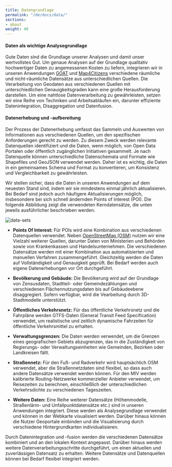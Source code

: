 ```yaml
---
title: Datengrundlage   
permalink: "/de/docs/data/"
sections:
- about
weight: 40
---
```


#### Daten als wichtige Analysegrundlage 

Gute Daten sind die Grundlage unserer Analysen und damit unser wertvollstes Gut. Um genaue Analysen auf der Grundlage qualitativ hochwertiger Daten zu angemessenen Kosten zu liefern, integrieren wir in unseren Anwendungen [GOAT](/goat/ "Was ist GOAT?") und [Map4Citizens](/posts/2023-01-02-map4citizensde/ "Was ist Map4Citizens?") verschiedene räumliche und nicht-räumliche Datensätze aus unterschiedlichen Quellen. Die Verarbeitung von Geodaten aus verschiedenen Quellen mit unterschiedlichen Genauigkeitsgraden kann eine große Herausforderung darstellen. Um eine nahtlose Datenverarbeitung zu gewährleisten, setzen wir eine Reihe von Techniken und Arbeitsabläufen ein, darunter effiziente Datenintegration, Disaggregation und Datenfusion.

#### Datenerhebung und -aufbereitung

Der Prozess der Datenerhebung umfasst das Sammeln und Auswerten von Informationen aus verschiedenen Quellen, um den spezifischen Anforderungen gerecht zu werden. Zu diesem Zweck werden relevante Datenquellen identifiziert und die Daten, wenn möglich, von Open Data Portalen oder öffentlich zugänglichen Initiativen gesammelt. Je nach Datenquelle können unterschiedliche Datenschemata und Formate wie Shapefiles und GeoJSON verwendet werden. Daher ist es wichtig, die Daten in ein gemeinsames Schema und Format zu konvertieren, um Konsistenz und Vergleichbarkeit zu gewährleisten.

Wir stellen sicher, dass die Daten in unseren Anwendungen auf dem neuesten Stand sind, indem wir sie mindestens einmal jährlich aktualisieren. Bei Bedarf sind jedoch auch häufigere Aktualisierungen möglich, insbesondere bei sich schnell ändernden Points of Interest (POI). Die folgende Abbildung zeigt die verwendeten Kerndatensätze, die unten jeweils ausführlicher beschrieben werden.

<img src="/images/docs/technical_documentation/data/de_cropped.webp" alt="data-sets" style="max-height:900px;"/>  

- **Points Of Interest:** Für POIs wird eine Kombination aus verschiedenen Datenquellen verwendet. Neben [OpenStreetMap (OSM)](https://wiki.openstreetmap.org/) nutzen wir eine Vielzahl weiterer Quellen, darunter Daten von Ministerien und Behörden sowie von Krankenkassen und Handelsunternehmen. Die verschiedenen Datensätze werden mit einer Kombination aus automatisierten und manuellen Verfahren zusammengeführt. Gleichzeitig werden die Daten auf Vollständigkeit und Genauigkeit geprüft. Bei Bedarf werden auch eigene Datenerhebungen vor Ort durchgeführt. 

- **Bevölkerung und Gebäude:** Die Bevölkerung wird auf der Grundlage von Zensusdaten, Stadtteil- oder Gemeindezählungen und verschiedenen Flächennutzungsdaten bis auf Gebäudeebene disaggregiert. Sofern verfügbar, wird die Vearbeitung durch 3D-Stadtmodelle unterstützt.

- **Öffentliches Verkehrsnetz:** Für das öffentliche Verkehrsnetz und die Fahrpläne werden GTFS-Daten (General Transit Feed Specification) verwendet, um realistische und zeitlich dynamische Fahrzeiten für öffentliche Verkehrsmittel zu erhalten. 

- **Verwaltungsgrenzen:** Die Daten werden verwendet, um die Grenzen eines geografischen Gebiets abzugrenzen, das in die Zuständigkeit von Regierungs- oder Verwaltungseinheiten wie Gemeinden, Bezirken oder Landkreisen fällt.

- **Straßennetz:** Für den Fuß- und Radverkehr wird hauptsächlich OSM verwendet, aber die Straßennetzdaten sind flexibel, so dass auch andere Datensätze verwendet werden können. Für den MIV werden kalibrierte Routing-Netzwerke kommerzieller Anbieter verwendet, um Reisezeiten zu berechnen, einschließlich der unterschiedlichen Verkehrsdichte zu verschiedenen Tageszeiten.

- **Weitere Daten:** Eine Reihe weiterer Datensätze (Höhenmodelle, Straßenlärm- und Unfallpunktdatensätze etc.) sind in unseren Anwendungen integriert. Diese werden als Analysegrundlage verwendet und können in der Webkarte visualisiert werden. Darüber hinaus können die Nutzer Geoportale einbinden und die Visualisierung durch verschiedene Hintergrundkarten individualisieren.

Durch Datenintegration und -fusion werden die verschiedenen Datensätze kombiniert und an den lokalen Kontext angepasst. Darüber hinaus werden weitere Datenverarbeitungsschritte durchgeführt, um einen aktuellen und zuverlässigen Datensatz zu erhalten. Weitere Datensätze und Datenquellen können bei Bedarf flexibel integriert werden.